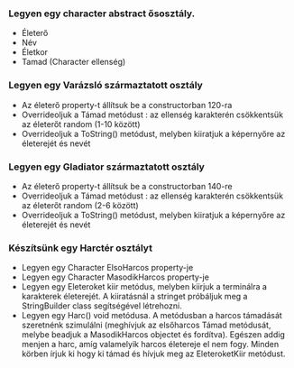 ### Legyen egy character abstract ősosztály.
* Életerő
* Név
* Életkor
* Tamad (Character ellenség)

### Legyen egy Varázsló származtatott osztály
* Az életerő property-t állítsuk be a constructorban 120-ra
* Overrideoljuk a Támad metódust :  az ellenség karakterén csökkentsük az életerőt random (1-10 között)
* Overrideoljuk a ToString() metódust, melyben kiiratjuk a képernyőre az életerejét és nevét
    
### Legyen egy Gladiator származtatott osztály
* Az életerő property-t állítsuk be a constructorban 140-re
* Overrideoljuk a Támad metódust :  az ellenség karakterén csökkentsük az életerőt random (2-6 között)
* Overrideoljuk a ToString() metódust, melyben kiiratjuk a képernyőre az életerejét és nevét

### Készítsünk egy Harctér osztályt 
* Legyen egy Character ElsoHarcos property-je
* Legyen egy Character MasodikHarcos property-je
* Legyen egy Eleteroket kiir metódus, melyben kiirjuk a terminálra a karakterek életerejét. A kiiratásnál a stringet próbáljuk meg a StringBuilder class segítségével létrehozni.
* Legyen egy Harc() void metódusa. A metódusban a harcos támadását szeretnénk szimulálni (meghívjuk az elsőharcos Támad metódusát, melybe beadjuk a MasodikHarcos objectet és fordítva). Egészen addig menjen a harc, amíg valamelyik harcos életereje el nem fogy. Minden körben írjuk ki hogy ki támad és hívjuk meg az EleteroketKiir metódust.